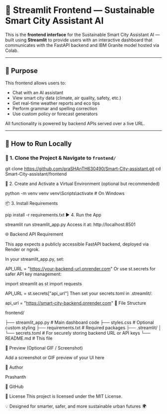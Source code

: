 # 🌆 Streamlit Frontend — Sustainable Smart City Assistant AI

This is the **frontend interface** for the Sustainable Smart City Assistant AI — built using **Streamlit** to provide users with an interactive dashboard that communicates with the FastAPI backend and IBM Granite model hosted via Colab.

---

## 🎯 Purpose

This frontend allows users to:
- Chat with an AI assistant
- View smart city data (climate, air quality, safety, etc.)
- Get real-time weather reports and eco tips
- Perform grammar and spelling correction
- Use custom policy or forecast generators

All functionality is powered by backend APIs served over a live URL.

---

## 🚀 How to Run Locally

### 🔧 1. Clone the Project & Navigate to `frontend/`


git clone https://github.com/praSHAnTH630490/Smart-City-assistant.git
cd Smart-City-assistant/frontend

🧪 2. Create and Activate a Virtual Environment (optional but recommended)

python -m venv venv
venv\Scripts\activate  # On Windows

📦 3. Install Requirements

pip install -r requirements.txt
▶️ 4. Run the App

streamlit run streamlit_app.py
Access it at: http://localhost:8501

🌐 Backend API Requirement

This app expects a publicly accessible FastAPI backend, deployed via Render or ngrok.

In your streamlit_app.py, set:


API_URL = "https://your-backend-url.onrender.com"
Or use st.secrets for safer API key management:


import streamlit as st
import requests

API_URL = st.secrets["api_url"]
Then set your secrets.toml in .streamlit/:

api_url = "https://smart-city-backend.onrender.com"
📁 File Structure

frontend/

├── streamlit_app.py         # Main dashboard code
├── styles.css               # Optional custom styling
├── requirements.txt         # Required packages
├── .streamlit/
│   └── secrets.toml         # For securely storing backend URL or API keys
└── README.md                # This file

📸 Preview (Optional GIF / Screenshot)

Add a screenshot or GIF preview of your UI here

🤝 Author

Prashanth

🔗 GitHub

📄 License
This project is licensed under the MIT License.

💡 Designed for smarter, safer, and more sustainable urban futures 🌍
